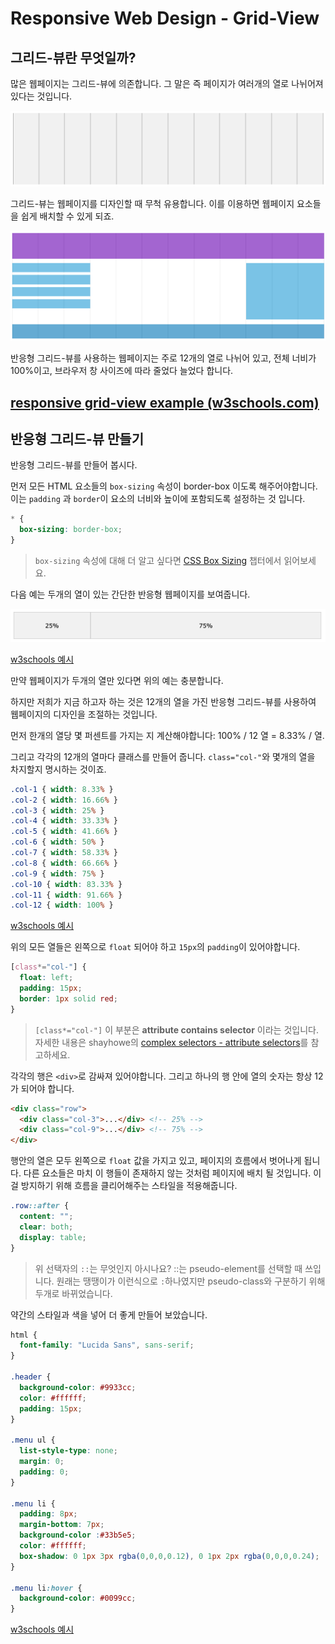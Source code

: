 # Responsive Web Design - Grid-View

## 그리드-뷰란 무엇일까?

많은 웹페이지는 그리드-뷰에 의존합니다. 그 말은 즉 페이지가 여러개의 열로 나뉘어져 있다는 것입니다.

<img src='../assets/image/rwd-grid-view2.png'>

그리드-뷰는 웹페이지를 디자인할 때 무척 유용합니다. 이를 이용하면 웹페이지 요소들을 쉽게 배치할 수 있게 되죠.

<img src='../assets/image/rwd-grid-view1.png'>

반응형 그리드-뷰를 사용하는 웹페이지는 주로 12개의 열로 나뉘어 있고, 전체 너비가 100%이고, 브라우저 창 사이즈에 따라 줄었다 늘었다 합니다.

[responsive grid-view example (w3schools.com)](https://www.w3schools.com/css/tryresponsive_grid.htm)
---

## 반응형 그리드-뷰 만들기

반응형 그리드-뷰를 만들어 봅시다.

먼저 모든 HTML 요소들의 `box-sizing` 속성이 border-box 이도록 해주어야합니다. 이는 `padding` 과 `border`이 요소의 너비와 높이에 포함되도록 설정하는 것 입니다.

```css
* {
  box-sizing: border-box;
}
```

>`box-sizing` 속성에 대해 더 알고 싶다면 [CSS Box Sizing](https://www.w3schools.com/css/css3_box-sizing.asp) 챕터에서 읽어보세요.

다음 예는 두개의 열이 있는 간단한 반응형 웹페이지를 보여줍니다.

<img src='../assets/image/rwd-grid-view3.png'>

[w3schools 예시](https://www.w3schools.com/css/tryit.asp?filename=tryresponsive_webpage)

만약 웹페이지가 두개의 열만 있다면 위의 예는 충분합니다.

하지만 저희가 지금 하고자 하는 것은 12개의 열을 가진 반응형 그리드-뷰를 사용하여 웹페이지의 디자인을 조절하는 것입니다.

먼저 한개의 열당 몇 퍼센트를 가지는 지 계산해야합니다: 100% / 12 열 = 8.33% / 열.

그리고 각각의 12개의 열마다 클래스를 만들어 줍니다. `class="col-"`와 몇개의 열을 차지할지 명시하는 것이죠.

```css
.col-1 { width: 8.33% }
.col-2 { width: 16.66% }
.col-3 { width: 25% }
.col-4 { width: 33.33% }
.col-5 { width: 41.66% }
.col-6 { width: 50% }
.col-7 { width: 58.33% }
.col-8 { width: 66.66% }
.col-9 { width: 75% }
.col-10 { width: 83.33% }
.col-11 { width: 91.66% }
.col-12 { width: 100% }
```

[w3schools 예시](https://www.w3schools.com/css/tryit.asp?filename=tryresponsive_cols)

위의 모든 열들은 왼쪽으로 `float` 되어야 하고 `15px`의 `padding`이 있어야합니다.


```css
[class*="col-"] {
  float: left;
  padding: 15px;
  border: 1px solid red;
}
```

>`[class*="col-"]` 이 부분은 **attribute contains selector** 이라는 것입니다. 자세한 내용은 shayhowe의 [complex selectors - attribute selectors](https://learn.shayhowe.com/advanced-html-css/complex-selectors/#attribute-selectors)를 참고하세요.

각각의 행은 `<div>`로 감싸져 있어야합니다. 그리고 하나의 행 안에 열의 숫자는 항상 12가 되어야 합니다.

```html
<div class="row">
  <div class="col-3">...</div> <!-- 25% -->
  <div class="col-9">...</div> <!-- 75% -->
</div>
```

행안의 열은 모두 왼쪽으로 `float` 값을 가지고 있고, 페이지의 흐름에서 벗어나게 됩니다. 다른 요소들은 마치 이 행들이 존재하지 않는 것처럼 페이지에 배치 될 것입니다. 이걸 방지하기 위해 흐름을 클리어해주는 스타일을 적용해줍니다.

```css
.row::after {
  content: "";
  clear: both;
  display: table;
}
```

> 위 선택자의 `::`는 무엇인지 아시나요? ::는 pseudo-element를 선택할 때 쓰입니다. 원래는 땡땡이가 이런식으로 `:`하나였지만 pseudo-class와 구분하기 위해 두개로 바뀌었습니다. 

약간의 스타일과 색을 넣어 더 좋게 만들어 보았습니다.

```css
html {
  font-family: "Lucida Sans", sans-serif;
}

.header {
  background-color: #9933cc;
  color: #ffffff;
  padding: 15px;
}

.menu ul {
  list-style-type: none;
  margin: 0;
  padding: 0;
}

.menu li {
  padding: 8px;
  margin-bottom: 7px;
  background-color :#33b5e5;
  color: #ffffff;
  box-shadow: 0 1px 3px rgba(0,0,0,0.12), 0 1px 2px rgba(0,0,0,0.24);
}

.menu li:hover {
  background-color: #0099cc;
}
```
[w3schools 예시](https://www.w3schools.com/css/tryit.asp?filename=tryresponsive_styles)

